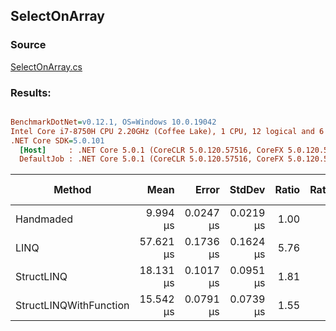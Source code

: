 ﻿## SelectOnArray

### Source
[SelectOnArray.cs](../../src/StructLinq.Benchmark/SelectOnArray.cs)

### Results:
``` ini

BenchmarkDotNet=v0.12.1, OS=Windows 10.0.19042
Intel Core i7-8750H CPU 2.20GHz (Coffee Lake), 1 CPU, 12 logical and 6 physical cores
.NET Core SDK=5.0.101
  [Host]     : .NET Core 5.0.1 (CoreCLR 5.0.120.57516, CoreFX 5.0.120.57516), X64 RyuJIT
  DefaultJob : .NET Core 5.0.1 (CoreCLR 5.0.120.57516, CoreFX 5.0.120.57516), X64 RyuJIT


```
|                 Method |      Mean |     Error |    StdDev | Ratio | RatioSD | Gen 0 | Gen 1 | Gen 2 | Allocated | Code Size |
|----------------------- |----------:|----------:|----------:|------:|--------:|------:|------:|------:|----------:|----------:|
|              Handmaded |  9.994 μs | 0.0247 μs | 0.0219 μs |  1.00 |    0.00 |     - |     - |     - |         - |      53 B |
|                   LINQ | 57.621 μs | 0.1736 μs | 0.1624 μs |  5.76 |    0.02 |     - |     - |     - |      48 B |    1147 B |
|             StructLINQ | 18.131 μs | 0.1017 μs | 0.0951 μs |  1.81 |    0.01 |     - |     - |     - |         - |     627 B |
| StructLINQWithFunction | 15.542 μs | 0.0791 μs | 0.0739 μs |  1.55 |    0.01 |     - |     - |     - |         - |     593 B |
